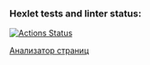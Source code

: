 ### Hexlet tests and linter status:
[![Actions Status](https://github.com/88ArtemSmirnov88/python-project-83/actions/workflows/hexlet-check.yml/badge.svg)](https://github.com/88ArtemSmirnov88/python-project-83/actions)

[Анализатор страниц](https://python-project-83-8ehf.onrender.com.)
